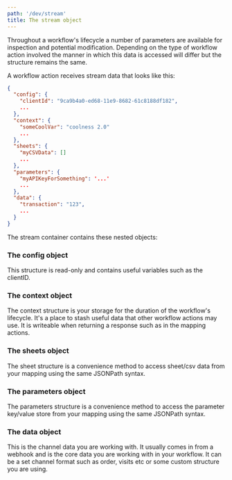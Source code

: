 ```yaml
---
path: '/dev/stream'
title: The stream object
---
```


Throughout a workflow's lifecycle a number of parameters are available for inspection and potential modification. Depending on the type of workflow action involved the manner in which this data is accessed will differ but the structure remains the same.

A workflow action receives stream data that looks like this:

```json
{
  "config": {
    "clientId": "9ca9b4a0-ed68-11e9-8682-61c8188df182",
    ...
  },
  "context": {
    "someCoolVar": "coolness 2.0"
    ...
  },
  "sheets": {
    "myCSVData": []
    ...
  },
  "parameters": {
    "myAPIKeyForSomething": '...'
    ...
  },
  "data": {
    "transaction": "123",
    ...
  }
}
```

The stream container contains these nested objects:

### The config object

This structure is read-only and contains useful variables such as the clientID.

### The context object

The context structure is your storage for the duration of the workflow's lifecycle. It's a place to stash useful data that other workflow actions may use. It is writeable when returning a response such as in the mapping actions.

### The sheets object

The sheet structure is a convenience method to access sheet/csv data from your mapping using the same JSONPath syntax.

### The parameters object

The parameters structure is a convenience method to access the parameter key/value store from your mapping using the same JSONPath syntax.

### The data object

This is the channel data you are working with. It usually comes in from a webhook and is the core data you are working with in your workflow. It can be a set channel format such as order, visits etc or some custom structure you are using.
